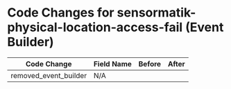 # Code Changes for sensormatik-physical-location-access-fail (Event Builder)

| Code Change | Field Name | Before | After |
|-------------|------------|--------|-------|
| removed_event_builder | N/A |  |  |